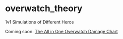 # overwatch_theory
1v1 Simulations of Different Heros

Coming soon: [The All in One Overwatch Damage Chart](https://docs.google.com/spreadsheets/d/1_tCOX5rtl5-2uOP0wXxSFR3nuravyDjqPIwGAw2jE3E/edit)
